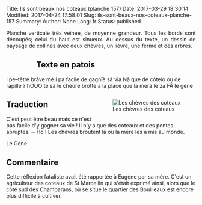 Title: Ils sont beaux nos coteaux (planche 157)
Date: 2017-03-29 18:30:14
Modified: 2017-04-24 17:58:01
Slug: ils-sont-beaux-nos-coteaux-planche-157
Summary: 
Author: None
Lang: fr
Status: published

<p style="text-align:justify;">Planche verticale très veinée, de moyenne grandeur. Tous les bords sont découpés; celui du haut est sinueux. Au dessus du texte, un dessin de paysage de collines avec deux chèvres, un lièvre, une ferme et des arbres.</p>

<figure class="image-block" style="float: left;">
  <img alt="" src="{static}/images/planche_157-2.png">
  <figcaption style="max-width: 267px"></figcaption>
</figure>

## Texte en patois
  i pe–têtre brâve mè i pa facile de gagnïè sâ via  Nâ que de côteïo ou de rapille  ?   hOOO te sâ le cheûre brotte a  la  place que la merà le za FÂ			le gène

<figure class="image-block" style="float: right;">
  <img alt="Les chèvres des coteaux" src="{static}/images/planche_157_dessin.png">
  <figcaption style="max-width: 480px">Les chèvres des coteaux</figcaption>
</figure>

## Traduction
C'est peut être beau mais ce n'est pas facile d'y gagner sa vie ! Il n'y a que des coteaux et des pentes abruptes.
─  Ho ! Les chèvres broutent là où la mère les a mis au monde.

Le Gène

## Commentaire
Cette réflexion fataliste avait été rapportée à Eugène par sa mère. C'est un agriculteur des coteaux de St Marcellin qui s'était exprimé ainsi, alors que le côté sud des Chambarans, où se situe le quartier des Bouilleaux est encore plus difficile à cultiver.




